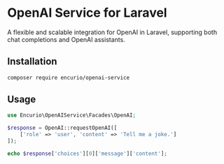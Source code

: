 # OpenAI Service for Laravel

A flexible and scalable integration for OpenAI in Laravel, supporting both chat completions and OpenAI assistants.

## Installation

```bash
composer require encurio/openai-service
```

## Usage

```php
use Encurio\OpenAIService\Facades\OpenAI;

$response = OpenAI::requestOpenAI([
    ['role' => 'user', 'content' => 'Tell me a joke.']
]);

echo $response['choices'][0]['message']['content'];
```
